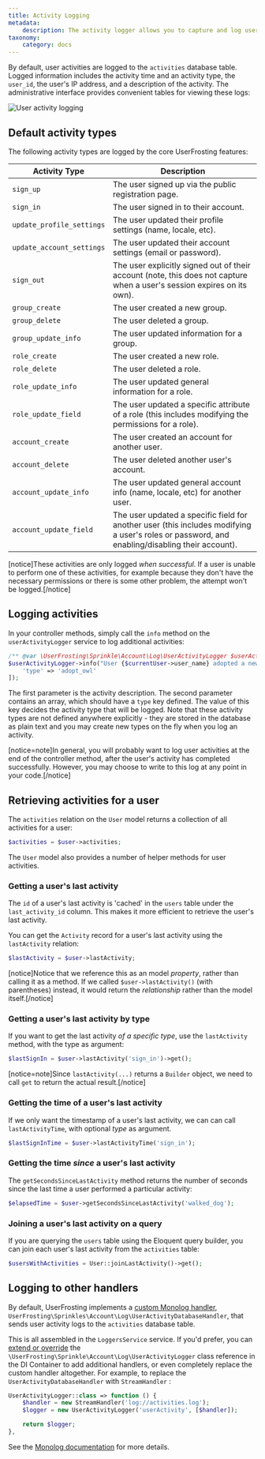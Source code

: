 ```yaml
---
title: Activity Logging
metadata:
    description: The activity logger allows you to capture and log user activities. By default this information is sent to the database, but you can use Monolog to customize how this information is stored - even having critical activity alerts sent to an administrator!
taxonomy:
    category: docs
---
```


By default, user activities are logged to the `activities` database table. Logged information includes the activity time and an activity type, the `user_id`, the user's IP address, and a description of the activity. The administrative interface provides convenient tables for viewing these logs:

![User activity logging](/images/user-activities.png)

## Default activity types

The following activity types are logged by the core UserFrosting features:

| Activity Type | Description |
|---------------|-------------|
| `sign_up` | The user signed up via the public registration page. |
| `sign_in` | The user signed in to their account. |
| `update_profile_settings` | The user updated their profile settings (name, locale, etc). |
| `update_account_settings` | The user updated their account settings (email or password). |
| `sign_out` | The user explicitly signed out of their account (note, this does not capture when a user's session expires on its own). |
| `group_create` | The user created a new group. |
| `group_delete` | The user deleted a group. |
| `group_update_info` | The user updated information for a group. |
| `role_create` | The user created a new role. |
| `role_delete` | The user deleted a role. |
| `role_update_info` | The user updated general information for a role. |
| `role_update_field` | The user updated a specific attribute of a role (this includes modifying the permissions for a role). |
| `account_create` | The user created an account for another user. |
| `account_delete` | The user deleted another user's account. |
| `account_update_info` | The user updated general account info (name, locale, etc) for another user. |
| `account_update_field` | The user updated a specific field for another user (this includes modifying a user's roles or password, and enabling/disabling their account). |

[notice]These activities are only logged _when successful_. If a user is unable to perform one of these activities, for example because they don't have the necessary permissions or there is some other problem, the attempt won't be logged.[/notice]

## Logging activities

In your controller methods, simply call the `info` method on the `userActivityLogger` service to log additional activities:

```php
/** @var \UserFrosting\Sprinkle\Account\Log\UserActivityLogger $userActivityLogger */
$userActivityLogger->info("User {$currentUser->user_name} adopted a new owl '{$owl->name}'.", [
    'type' => 'adopt_owl'
]);
```

The first parameter is the activity description. The second parameter contains an array, which should have a `type` key defined. The value of this key decides the activity type that will be logged. Note that these activity types are not defined anywhere explicitly - they are stored in the database as plain text and you may create new types on the fly when you log an activity.

[notice=note]In general, you will probably want to log user activities at the end of the controller method, after the user's activity has completed successfully. However, you may choose to write to this log at any point in your code.[/notice]

## Retrieving activities for a user

The `activities` relation on the `User` model returns a collection of all activities for a user:

```php
$activities = $user->activities;
```

The `User` model also provides a number of helper methods for user activities.

### Getting a user's last activity

The `id` of a user's last activity is 'cached' in the `users` table under the `last_activity_id` column. This makes it more efficient to retrieve the user's last activity.

You can get the `Activity` record for a user's last activity using the `lastActivity` relation:

```php
$lastActivity = $user->lastActivity;
```

[notice]Notice that we reference this as an model _property_, rather than calling it as a method. If we called `$user->lastActivity()` (with parentheses) instead, it would return the _relationship_ rather than the model itself.[/notice]

### Getting a user's last activity by type

If you want to get the last activity _of a specific type_, use the `lastActivity` method, with the type as argument:

```php
$lastSignIn = $user->lastActivity('sign_in')->get();
```

[notice=note]Since `lastActivity(...)` returns a `Builder` object, we need to call `get` to return the actual result.[/notice]

### Getting the time of a user's last activity

If we only want the timestamp of a user's last activity, we can can call `lastActivityTime`, with optional *type* as argument.

```php
$lastSignInTime = $user->lastActivityTime('sign_in');
```

### Getting the time _since_ a user's last activity

The `getSecondsSinceLastActivity` method returns the number of seconds since the last time a user performed a particular activity:

```php
$elapsedTime = $user->getSecondsSinceLastActivity('walked_dog');
```

### Joining a user's last activity on a query

If you are querying the `users` table using the Eloquent query builder, you can join each user's last activity from the `activities` table:

```php
$usersWithActivities = User::joinLastActivity()->get();
```

## Logging to other handlers

By default, UserFrosting implements a [custom Monolog handler](https://github.com/Seldaek/monolog/blob/master/doc/04-extending.md), `UserFrosting\Sprinkles\Account\Log\UserActivityDatabaseHandler`, that sends user activity logs to the `activities` database table.

This is all assembled in the `LoggersService` service. If you'd prefer, you can [extend or override](/services/extending-services) the `\UserFrosting\Sprinkle\Account\Log\UserActivityLogger` class reference in the DI Container to add additional handlers, or even completely replace the custom handler altogether. For example, to replace the `UserActivityDatabaseHandler` with `StreamHandler` :

```php
UserActivityLogger::class => function () {
    $handler = new StreamHandler('log://activities.log');
    $logger = new UserActivityLogger('userActivity', [$handler]);

    return $logger;
},
```

See the [Monolog documentation](https://seldaek.github.io/monolog/) for more details.
